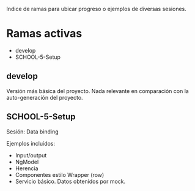 Indice de ramas para ubicar progreso o ejemplos de diversas sesiones.

# Ramas activas

* develop
* SCHOOL-5-Setup


## develop

Versión más básica del proyecto. Nada relevante en comparación con la auto-generación del proyecto.

## SCHOOL-5-Setup

Sesión: Data binding

Ejemplos incluídos:

* Input/output
* NgModel
* Herencia
* Componentes estilo Wrapper (row)
* Servicio básico. Datos obtenidos por mock.

